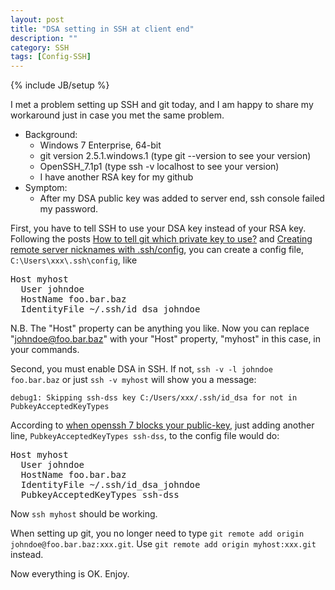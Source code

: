 ```yaml
---
layout: post
title: "DSA setting in SSH at client end"
description: ""
category: SSH
tags: [Config-SSH]
---
```

{% include JB/setup %}

I met a problem setting up SSH and git today, and I am happy to share my workaround just in case you met the same problem. 

- Background:
	- Windows 7 Enterprise, 64-bit
	- git version 2.5.1.windows.1 (type git --version to see your version)
	- OpenSSH_7.1p1 (type ssh -v localhost to see your version)
	- I have another RSA key for my github
- Symptom:
	- After my DSA public key was added to server end, ssh console failed my password.

First, you have to tell SSH to use your DSA key instead of your RSA key. Following the posts [How to tell git which private key to use?](http://superuser.com/questions/232373/how-to-tell-git-which-private-key-to-use/232406#232406) and [Creating remote server nicknames with .ssh/config](http://www.saltycrane.com/blog/2008/11/creating-remote-server-nicknames-sshconfig/), you can create a config file, `C:\Users\xxx\.ssh\config`, like

<pre class="prettyprint linenums">
Host myhost
  User johndoe
  HostName foo.bar.baz
  IdentityFile ~/.ssh/id_dsa_johndoe
</pre>

N.B. The "Host" property can be anything you like. Now you can replace "johndoe@foo.bar.baz" with your "Host" property, "myhost" in this case, in your commands.

Second, you must enable DSA in SSH. If not, `ssh -v -l johndoe foo.bar.baz` or just `ssh -v myhost` will show you a message:

	debug1: Skipping ssh-dss key C:/Users/xxx/.ssh/id_dsa for not in PubkeyAcceptedKeyTypes

According to [when openssh 7 blocks your public-key](https://coderwall.com/p/ykgawg/when-openssh-7-blocks-your-public-key), just adding another line, `PubkeyAcceptedKeyTypes ssh-dss`, to the config file would do:

<pre class="prettyprint linenums">
Host myhost
  User johndoe
  HostName foo.bar.baz
  IdentityFile ~/.ssh/id_dsa_johndoe
  PubkeyAcceptedKeyTypes ssh-dss
</pre>

Now `ssh myhost` should be working. 

When setting up git, you no longer need to type `git remote add origin johndoe@foo.bar.baz:xxx.git`. Use `git remote add origin myhost:xxx.git` instead. 

Now everything is OK. Enjoy.
